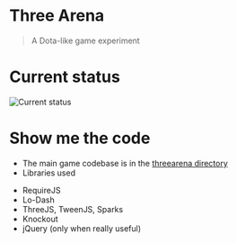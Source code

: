 Three Arena
===

> A Dota-like game experiment

Current status
===
![Current status](https://raw.github.com/vincent/three-arena/master/app/images/screenshots/2013-09-09.png)


Show me the code
===

* The main game codebase is in the [threearena directory](app/scripts/threearena)
* Libraries used
 - RequireJS
 - Lo-Dash
 - ThreeJS, TweenJS, Sparks
 - Knockout
 - jQuery (only when really useful)

